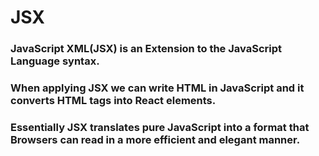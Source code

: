 # JSX

### JavaScript XML(JSX) is an Extension to the JavaScript Language syntax.

### When applying JSX we can write HTML in JavaScript and it converts HTML tags into React elements.

### Essentially JSX translates pure JavaScript into a format that Browsers can read in a more efficient and elegant manner. 
